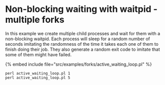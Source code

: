 # Non-blocking waiting with waitpid - multiple forks

In this example we create multiple child processes and wait for them with a non-blocking waitpid.
Each process will sleep for a random number of seconds imitating the randomness of the time it takes each one of them
to finish doing their job. They also generate a random exit code to imitate that some of them might have failed.


{% embed include file="src/examples/forks/active_waiting_loop.pl" %}

```
perl active_waiting_loop.pl 1
perl active_waiting_loop.pl 5
```


